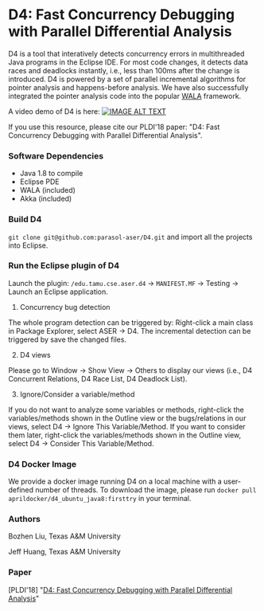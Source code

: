 # D4: Fast Concurrency Debugging with Parallel Differential Analysis

D4 is a tool that interatively detects concurrency errors in multithreaded Java programs in the Eclipse IDE. For most code changes, it detects data races and deadlocks instantly, i.e., less than 100ms after the change is introduced. D4 is powered by a set of parallel incremental algorithms for pointer analysis and happens-before analysis. We have also successfully integrated the pointer analysis code into the popular [WALA](https://github.com/april1989/Incremental_Points_to_Analysis.git) framework.

A video demo of D4 is here: 
[![IMAGE ALT TEXT](https://img.youtube.com/vi/sAF4WYl7ANU/hqdefault.jpg)](https://www.youtube.com/watch?v=sAF4WYl7ANU&t=148s "D4 Demo")

If you use this resource, please cite our PLDI'18 paper: "D4: Fast Concurrency Debugging with Parallel Differential Analysis".

### Software Dependencies
- Java 1.8 to compile
- Eclipse PDE
- WALA (included)
- Akka (included)

### Build D4 

````git clone git@github.com:parasol-aser/D4.git```` and import all the projects into Eclipse. 

### Run the Eclipse plugin of D4 
Launch the plugin:  ````/edu.tamu.cse.aser.d4```` -> ````MANIFEST.MF```` -> Testing -> Launch an Eclipse application. 

1. Concurrency bug detection

The whole program detection can be triggered by: Right-click a main class in Package Explorer, select ASER -> D4.
The incremental detection can be triggered by save the changed files.

2. D4 views

Please go to Window -> Show View -> Others to display our views (i.e., D4 Concurrent Relations, D4 Race List, D4 Deadlock List). 

3. Ignore/Consider a variable/method

If you do not want to analyze some variables or methods, right-click the variables/methods shown in the Outline view or the bugs/relations in our views, select D4 -> Ignore This Variable/Method. If you want to consider them later, right-click the variables/methods shown in the Outline view, select D4 -> Consider This Variable/Method.


### D4 Docker Image
We provide a docker image running D4 on a local machine with a user-defined number of threads. To download the image, please run 
````docker pull aprildocker/d4_ubuntu_java8:firsttry```` 
in your terminal. 

### Authors
Bozhen Liu, Texas A&M University

Jeff Huang, Texas A&M University

### Paper
[PLDI'18] "[D4: Fast Concurrency Debugging with Parallel Differential Analysis](https://parasol.tamu.edu/~jeff/d4.pdf)"
